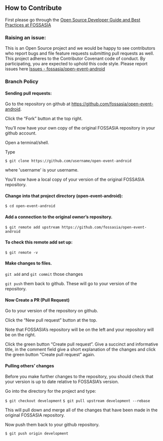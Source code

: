 ## How to Contribute
First please go through the [Open Source Developer Guide and Best Practices at FOSSASIA](https://blog.fossasia.org/open-source-developer-guide-and-best-practices-at-fossasia/)
### Raising an issue:
 This is an Open Source project and we would be happy to see contributors who report bugs and file feature requests submitting pull requests as well.
 This project adheres to the Contributor Covenant code of conduct.
 By participating, you are expected to uphold this code style.
 Please report issues here [Issues - fossasia/open-event-android](https://github.com/fossasia/open-event-android/issues)

### Branch Policy

#### Sending pull requests:

Go to the repository on github at https://github.com/fossasia/open-event-android.

Click the “Fork” button at the top right.

You’ll now have your own copy of the original FOSSASIA repository in your github account.

Open a terminal/shell.

Type

`$ git clone https://github.com/username/open-event-android`

where 'username' is your username.

You’ll now have a local copy of your version of the original FOSSASIA repository.

#### Change into that project directory (open-event-android):

`$ cd open-event-android`

#### Add a connection to the original owner’s repository.

`$ git remote add upstream https://github.com/fossasia/open-event-android`

#### To check this remote add set up:

`$ git remote -v`

#### Make changes to files.

`git add` and `git commit` those changes

`git push` them back to github. These will go to your version of the repository.

#### Now Create a PR (Pull Request)
Go to your version of the repository on github.

Click the “New pull request” button at the top.

Note that FOSSASIA’s repository will be on the left and your repository will be on the right.

Click the green button “Create pull request”. Give a succinct and informative title, in the comment field give a short explanation of the changes and click the green button “Create pull request” again.

#### Pulling others’ changes
Before you make further changes to the repository, you should check that your version is up to date relative to FOSSASIA’s version.

Go into the directory for the project and type:

`$ git checkout development`
`$ git pull upstream development --rebase`

This will pull down and merge all of the changes that have been made in the original FOSSASIA repository.

Now push them back to your github repository.

`$ git push origin development`
